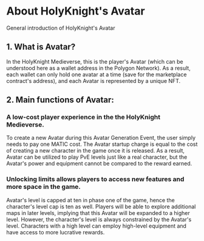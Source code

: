 # About HolyKnight's Avatar

General introduction of HolyKnight's Avatar

## 1. What is Avatar?

In the HolyKnight Medieverse, this is the player's Avatar (which can be understood here as a wallet address in the Polygon Network). As a result, each wallet can only hold one avatar at a time (save for the marketplace contract's address), and each Avatar is represented by a unique NFT.

## 2. Main functions of Avatar:

### A low-cost player experience in the the HolyKnight Medieverse.

To create a new Avatar during this Avatar Generation Event, the user simply needs to pay one MATIC cost. The Avatar startup charge is equal to the cost of creating a new character in the game once it is released. As a result, Avatar can be utilized to play PvE levels just like a real character, but the Avatar's power and equipment cannot be compared to the reward earned.

### Unlocking limits allows players to access new features and more space in the game.

Avatar's level is capped at ten in phase one of the game, hence the character's level cap is ten as well. Players will be able to explore additional maps in later levels, implying that this Avatar will be expanded to a higher level. However, the character's level is always constrained by the Avatar's level. Characters with a high level can employ high-level equipment and have access to more lucrative rewards.